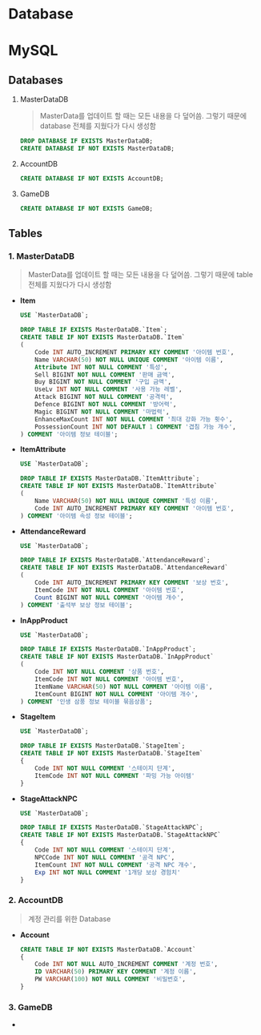 # Database

# MySQL
## Databases
1. MasterDataDB
    > MasterData를 업데이트 할 때는 모든 내용을 다 덮어씀. 그렇기 때문에 database 전체를 지웠다가 다시 생성함
    ``` sql
    DROP DATABASE IF EXISTS MasterDataDB;
    CREATE DATABASE IF NOT EXISTS MasterDataDB;
    ```
2. AccountDB
    ``` sql
    CREATE DATABASE IF NOT EXISTS AccountDB;
    ```
3. GameDB
    ``` sql
    CREATE DATABASE IF NOT EXISTS GameDB;
    ```

## Tables
### 1. MasterDataDB
> MasterData를 업데이트 할 때는 모든 내용을 다 덮어씀. 그렇기 때문에 table 전체를 지웠다가 다시 생성함
* **Item**
    ``` sql
    USE `MasterDataDB`;

    DROP TABLE IF EXISTS MasterDataDB.`Item`;
    CREATE TABLE IF NOT EXISTS MasterDataDB.`Item`
    (
        Code INT AUTO_INCREMENT PRIMARY KEY COMMENT '아이템 번호',
        Name VARCHAR(50) NOT NULL UNIQUE COMMENT '아이템 이름',
        Attribute INT NOT NULL COMMENT '특성',
        Sell BIGINT NOT NULL COMMENT '판매 금액',
        Buy BIGINT NOT NULL COMMENT '구입 금액',
        UseLv INT NOT NULL COMMENT '사용 가능 레벨',
        Attack BIGINT NOT NULL COMMENT '공격력',
        Defence BIGINT NOT NULL COMMENT '방어력',
        Magic BIGINT NOT NULL COMMENT '마법력',
        EnhanceMaxCount INT NOT NULL COMMENT '최대 강화 가능 횟수',
        PossessionCount INT NOT DEFAULT 1 COMMENT '겹침 가능 개수',
    ) COMMENT '아이템 정보 테이블';
    ```
* **ItemAttribute**
    ``` sql
    USE `MasterDataDB`;

    DROP TABLE IF EXISTS MasterDataDB.`ItemAttribute`;
    CREATE TABLE IF NOT EXISTS MasterDataDB.`ItemAttribute`
    (
        Name VARCHAR(50) NOT NULL UNIQUE COMMENT '특성 이름',
        Code INT AUTO_INCREMENT PRIMARY KEY COMMENT '아이템 번호',
    ) COMMENT '아이템 속성 정보 테이블';
    ```
* **AttendanceReward**
    ``` sql
    USE `MasterDataDB`;

    DROP TABLE IF EXISTS MasterDataDB.`AttendanceReward`;
    CREATE TABLE IF NOT EXISTS MasterDataDB.`AttendanceReward`
    (
        Code INT AUTO_INCREMENT PRIMARY KEY COMMENT '보상 번호',
        ItemCode INT NOT NULL COMMENT '아이템 번호',
        Count BIGINT NOT NULL COMMENT '아이템 개수',
    ) COMMENT '출석부 보상 정보 테이블';
    ```
* **InAppProduct**
    ``` sql
    USE `MasterDataDB`;

    DROP TABLE IF EXISTS MasterDataDB.`InAppProduct`;
    CREATE TABLE IF NOT EXISTS MasterDataDB.`InAppProduct`
    (
        Code INT NOT NULL COMMENT '상품 번호',
        ItemCode INT NOT NULL COMMENT '아이템 번호',
        ItemName VARCHAR(50) NOT NULL COMMENT '아이템 이름',
        ItemCount BIGINT NOT NULL COMMENT '아이템 개수',
    ) COMMENT '인생 삼풍 정보 테이블 묶음상품';
    ```
* **StageItem**
    ``` sql
    USE `MasterDataDB`;

    DROP TABLE IF EXISTS MasterDataDB.`StageItem`;
    CREATE TABLE IF NOT EXISTS MasterDataDB.`StageItem`
    {
        Code INT NOT NULL COMMENT '스테이지 단계',
        ItemCode INT NOT NULL COMMENT '파밍 가능 아이템'
    }
    ```
* **StageAttackNPC**
    ``` sql
    USE `MasterDataDB`;

    DROP TABLE IF EXISTS MasterDataDB.`StageAttackNPC`;
    CREATE TABLE IF NOT EXISTS MasterDataDB.`StageAttackNPC`
    {
        Code INT NOT NULL COMMENT '스테이지 단계',
        NPCCode INT NOT NULL COMMENT '공격 NPC',
        ItemCount INT NOT NULL COMMENT '공격 NPC 개수',
        Exp INT NOT NULL COMMENT '1개당 보상 경험치'
    }
    ```

### 2. AccountDB
> 계정 관리를 위한 Database
* **Account**
    ``` sql
    CREATE TABLE IF NOT EXISTS MasterDataDB.`Account`
    {
        Code INT NOT NULL AUTO_INCREMENT COMMENT '계정 번호',
        ID VARCHAR(50) PRIMARY KEY COMMENT '계정 이름',
        PW VARCHAR(100) NOT NULL COMMENT '비밀번호',
    }
    ```

### 3. GameDB
* 